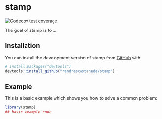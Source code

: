 
<!-- README.md is generated from README.Rmd. Please edit that file -->

# stamp

<!-- badges: start -->

[![Codecov test
coverage](https://codecov.io/gh/randrescastaneda/stamp/branch/master/graph/badge.svg)](https://app.codecov.io/gh/randrescastaneda/stamp?branch=master)
<!-- badges: end -->

The goal of stamp is to …

## Installation

You can install the development version of stamp from
[GitHub](https://github.com/) with:

``` r
# install.packages("devtools")
devtools::install_github("randrescastaneda/stamp")
```

## Example

This is a basic example which shows you how to solve a common problem:

``` r
library(stamp)
## basic example code
```
